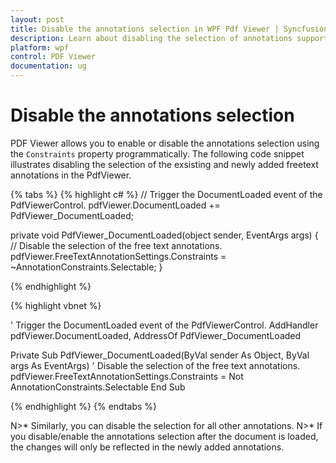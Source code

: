 ```yaml
---
layout: post
title: Disable the annotations selection in WPF Pdf Viewer | Syncfusion<sup>&reg;</sup>;
description: Learn about disabling the selection of annotations support in Syncfusion<sup>&reg;</sup>; WPF Pdf Viewer control and more.
platform: wpf
control: PDF Viewer
documentation: ug
---
```


# Disable the annotations selection

PDF Viewer allows you to enable or disable the annotations selection using the `Constraints` property programmatically. The following code snippet illustrates disabling the selection of the exsisting and newly added freetext annotations in the PdfViewer.

{% tabs %}
{% highlight c# %}
// Trigger the DocumentLoaded event of the PdfViewerControl.
pdfViewer.DocumentLoaded += PdfViewer_DocumentLoaded;

private void PdfViewer_DocumentLoaded(object sender, EventArgs args)
{
    // Disable the selection of the free text annotations.
    pdfViewer.FreeTextAnnotationSettings.Constraints = ~AnnotationConstraints.Selectable;
}

{% endhighlight %}

{% highlight vbnet %}

' Trigger the DocumentLoaded event of the PdfViewerControl.
AddHandler pdfViewer.DocumentLoaded, AddressOf PdfViewer_DocumentLoaded

Private Sub PdfViewer_DocumentLoaded(ByVal sender As Object, ByVal args As EventArgs)
    ' Disable the selection of the free text annotations.
    pdfViewer.FreeTextAnnotationSettings.Constraints = Not AnnotationConstraints.Selectable
End Sub

{% endhighlight %}
{% endtabs %}

N>* Similarly, you can disable the selection for all other annotations.
N>* If you disable/enable the annotations selection after the document is loaded, the changes will only be reflected in the newly added annotations.
